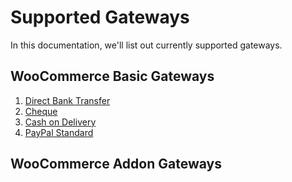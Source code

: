 # Supported Gateways

In this documentation, we'll list out currently supported gateways.

## WooCommerce Basic Gateways

1.  [Direct Bank Transfer](../gateways/bacs)
2.  [Cheque](../gateways/cheque)
3.  [Cash on Delivery](../gateways/cod)
4.  [PayPal Standard](../gateways/paypal)

## WooCommerce Addon Gateways